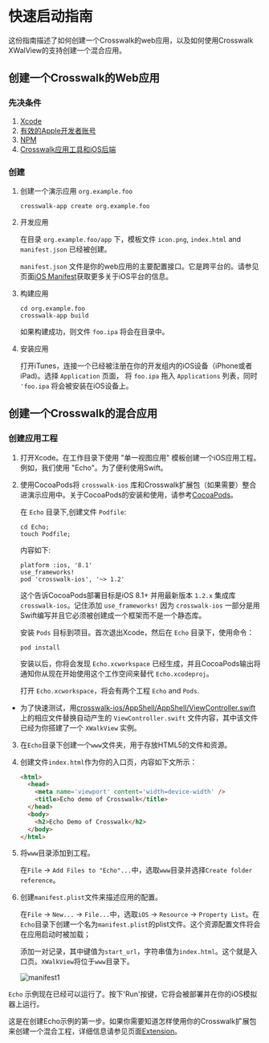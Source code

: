 # 快速启动指南 

这份指南描述了如何创建一个Crosswalk的web应用，以及如何使用Crosswalk XWalView的支持创建一个混合应用。

## 创建一个Crosswalk的Web应用

### 先决条件

1. [Xcode](https://developer.apple.com/xcode/)
2. [有效的Apple开发者账号](https://developer.apple.com/programs/)
3. [NPM](https://www.npmjs.com/)
4. [Crosswalk应用工具和iOS后端](https://github.com/crosswalk-project/crosswalk-app-tools-ios)

### 创建

1. 创建一个演示应用 `org.example.foo`

   ```
   crosswalk-app create org.example.foo
   ```

2. 开发应用

   在目录 `org.example.foo/app` 下，模板文件 `icon.png`, `index.html` and `manifest.json` 已经被创建。

   `manifest.json` 文件是你的web应用的主要配置接口。它是跨平台的。请参见页面[iOS Manifest](manifest.html)获取更多关于iOS平台的信息。 

3. 构建应用

   ```
   cd org.example.foo
   crosswalk-app build
   ```

   如果构建成功，则文件 `foo.ipa` 将会在目录中。

4. 安装应用

   打开iTunes，连接一个已经被注册在你的开发组内的iOS设备（iPhone或者iPad)。选择 `Application` 页面， 将 `foo.ipa` 拖入 `Applications` 列表，同时 `'foo.ipa` 将会被安装在iOS设备上。

## 创建一个Crosswalk的混合应用

### 创建应用工程

1. 打开Xcode。在工作目录下使用 "单一视图应用" 模板创建一个iOS应用工程。例如，我们使用 "Echo"。为了便利使用Swift。

2. 使用CocoaPods将 `crosswalk-ios` 库和Crosswalk扩展包（如果需要）整合进演示应用中。关于CocoaPods的安装和使用，请参考[CocoaPods](https://cocoapods.org/)。

    在 `Echo` 目录下,创建文件 `Podfile`:

    ```
    cd Echo;
    touch Podfile;
    ```

    内容如下:

    ```
    platform :ios, '8.1'
    use_frameworks!
    pod 'crosswalk-ios', '~> 1.2'
    ```

    这个告诉CocoaPods部署目标是iOS 8.1+ 并用最新版本 `1.2.x` 集成库 `crosswalk-ios`。记住添加 `use_frameworks!` 因为 `crosswalk-ios` 一部分是用Swift编写并且它必须被创建成一个框架而不是一个静态库。

    安装 `Pods` 目标到项目。首次退出Xcode，然后在 `Echo` 目录下，使用命令：

    ```
    pod install
    ```

    安装以后，你将会发现 `Echo.xcworkspace` 已经生成，并且CocoaPods输出将通知你从现在开始使用这个工作空间来替代 `Echo.xcodeproj`。

   打开 `Echo.xcworkspace`，将会有两个工程 `Echo` and `Pods`.

  * 为了快速测试，用[crosswalk-ios/AppShell/AppShell/ViewController.swift](https://github.com/crosswalk-project/crosswalk-ios/blob/master/AppShell/AppShell/ViewController.swift)上的相应文件替换自动产生的 `ViewController.swift` 文件内容，其中该文件已经为你搭建了一个 `XWalkView` 实例。

3. 在`Echo`目录下创建一个`www`文件夹，用于存放HTML5的文件和资源。

4. 创建文件`index.html`作为你的入口页，内容如下文所示：

    ```html
    <html>
      <head>
        <meta name='viewport' content='width=device-width' />
        <title>Echo demo of Crosswalk</title>
      </head>
      <body>
        <h2>Echo Demo of Crosswalk</h2>
      </body>
    </html>
    ```

5. 将`www`目录添加到工程。

    在`File` -> `Add Files to "Echo"...`中，选取`www`目录并选择`Create folder reference`。

6. 创建`manifest.plist`文件来描述应用的配置。 

    在`File` -> `New...` -> `File...`中，选取`iOS` -> `Resource` -> `Property List`。在`Echo`目录下创建一个名为`manifest.plist`的plist文件。这个资源配置文件将会在应用启动时被加载；

    添加一对记录，其中键值为`start_url`，字符串值为`index.html`。这个就是入口页。`XWalkView`将位于`www`目录下。   

      ![manifest1](https://cloud.githubusercontent.com/assets/700736/7226211/36a710c0-e779-11e4-9852-000d3bab8f57.png)

`Echo` 示例现在已经可以运行了。按下'Run'按键，它将会被部署并在你的iOS模拟器上运行。

这是在创建Echo示例的第一步。如果你需要知道怎样使用你的Crosswalk扩展包来创建一个混合工程，详细信息请参见页面[Extension](/documentation/ios/extensions.html)。
